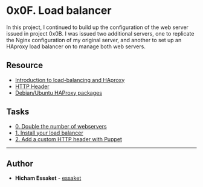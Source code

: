 # 0x0F. Load balancer

In this project, I continued to build up the configuration of the web server
issued in project 0x0B. I was issued two additional servers, one to replicate
the Nginx configuration of my original server, and another to set up an HAproxy
load balancer on to manage both web servers.

## Resource

- [Introduction to load-balancing and HAproxy](https://www.digitalocean.com/community/tutorials/an-introduction-to-haproxy-and-load-balancing-concepts)
- [HTTP Header](https://www.techopedia.com/definition/27178/http-header)
- [Debian/Ubuntu HAProxy packages](https://haproxy.debian.net/)

## Tasks

- [0. Double the number of webservers](./0-custom_http_response_header)
- [1. Install your load balancer](./1-install_load_balancer)
- [2. Add a custom HTTP header with Puppet](./2-puppet_custom_http_response_header.pp)


---

## Author
* **Hicham Essaket** - [essaket](https://github.com/essaket)
